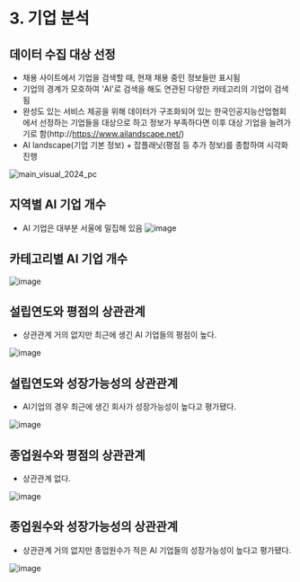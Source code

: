 # 3. 기업 분석
 ## 데이터 수집 대상 선정
- 채용 사이트에서 기업을 검색할 때, 현재 채용 중인 정보들만 표시됨
- 기업의 경계가 모호하여 'AI'로 검색을 해도 연관된 다양한 카테고리의 기업이 검색됨
- 완성도 있는 서비스 제공을 위해 데이터가 구조화되어 있는 한국인공지능산업협회에서 선정하는 기업들을 대상으로 하고
  정보가 부족하다면 이후 대상 기업을 늘려가기로 함(http://https://www.ailandscape.net/)
- AI landscape(기업 기본 정보) + 잡플래닛(평점 등 추가 정보)를 종합하여 시각화 진행
    
![main_visual_2024_pc](https://github.com/user-attachments/assets/a71ebe0c-be00-43af-b932-1afc973e18a5)
    
  
## 지역별 AI 기업 개수
- AI 기업은 대부분 서울에 밀집해 있음
![image](https://github.com/user-attachments/assets/916bd215-7ae3-4dce-9e23-1abe7fc82749)


## 카테고리별 AI 기업 개수
  
![image](https://github.com/user-attachments/assets/9d44e777-cf5d-4578-b62f-4956b86d3091)


## 설립연도와 평점의 상관관계
- 상관관계 거의 없지만 최근에 생긴 AI 기업들의 평점이 높다.
  
![image](https://github.com/user-attachments/assets/f375cc18-14b5-4ec1-b341-4b8ffe387ffa)


## 설립연도와 성장가능성의 상관관계
- AI기업의 경우 최근에 생긴 회사가 성장가능성이 높다고 평가됐다.
  
![image](https://github.com/user-attachments/assets/ee41c576-5553-4bbc-a4f6-991bee82180f)

## 종업원수와 평점의 상관관계
- 상관관계 없다.
  
![image](https://github.com/user-attachments/assets/6b7fa0c3-a505-4ccd-97ad-1c510b712a83)

## 종업원수와 성장가능성의 상관관계
- 상관관계 거의 없지만 종업원수가 적은 AI 기업들의 성장가능성이 높다고 평가됐다.
  
![image](https://github.com/user-attachments/assets/5c03e577-ed80-455f-aaaf-c5a8d7d07f35)


